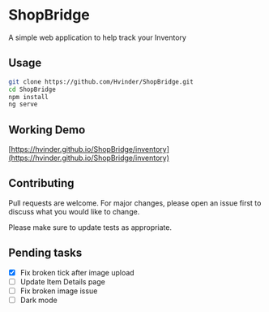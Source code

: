 # ShopBridge

A simple web application to help track your Inventory


## Usage

```bash
git clone https://github.com/Hvinder/ShopBridge.git
cd ShopBridge
npm install
ng serve
```

## Working Demo
[https://hvinder.github.io/ShopBridge/inventory](https://hvinder.github.io/ShopBridge/inventory)


## Contributing
Pull requests are welcome. For major changes, please open an issue first to discuss what you would like to change.

Please make sure to update tests as appropriate.

## Pending tasks
- [x] Fix broken tick after image upload
- [ ] Update Item Details page
- [ ] Fix broken image issue
- [ ] Dark mode
